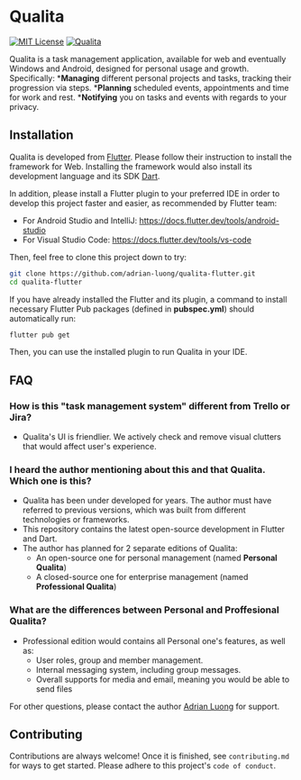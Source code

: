 # Qualita

[![MIT License](https://img.shields.io/badge/License-MIT-green.svg)](https://choosealicense.com/licenses/mit/) [![Qualita](https://img.shields.io/badge/Versison-0.1-blue)](https://github.com/adrian-luong/qualita-flutter)

Qualita is a task management application, available for web and eventually Windows and Android, designed for personal usage and growth. Specifically:
    ***Managing** different personal projects and tasks, tracking their progression via steps.
    ***Planning** scheduled events, appointments and time for work and rest.
    ***Notifying** you on tasks and events with regards to your privacy.

## Installation

Qualita is developed from [Flutter](https://docs.flutter.dev/get-started/install).
Please follow their instruction to install the framework for Web.
Installing the framework would also install its development language and its SDK [Dart](https://dart.dev/get-dart).

In addition, please install a Flutter plugin to your preferred IDE in order to develop this project faster and easier, as recommended by Flutter team:

- For Android Studio and IntelliJ: <https://docs.flutter.dev/tools/android-studio>
- For Visual Studio Code: <https://docs.flutter.dev/tools/vs-code>

Then, feel free to clone this project down to try:

```bash
git clone https://github.com/adrian-luong/qualita-flutter.git
cd qualita-flutter
```

If you have already installed the Flutter and its plugin, a command to install necessary Flutter Pub packages (defined in **pubspec.yml**) should automatically run:

```bash
flutter pub get
```

Then, you can use the installed plugin to run Qualita in your IDE.

## FAQ

### How is this "task management system" different from Trello or Jira?

- Qualita's UI is friendlier. We actively check and remove visual clutters that would affect user's experience.

### I heard the author mentioning about this and that Qualita. Which one is this?

- Qualita has been under developed for years. The author must have referred to previous versions, which was built from different technologies or frameworks.
- This repository contains the latest open-source development in Flutter and Dart.
- The author has planned for 2 separate editions of Qualita:
  - An open-source one for personal management (named **Personal Qualita**)
  - A closed-source one for enterprise management (named **Professional Qualita**)

### What are the differences between Personal and Proffesional Qualita?

- Professional edition would contains all Personal one's features, as well as:
  - User roles, group and member management.
  - Internal messaging system, including group messages.
  - Overall supports for media and email, meaning you would be able to send files

For other questions, please contact the author [Adrian Luong](https://www.github.com/adrian-luong) for support.

## Contributing

Contributions are always welcome!
Once it is finished, see `contributing.md` for ways to get started.
Please adhere to this project's `code of conduct`.
